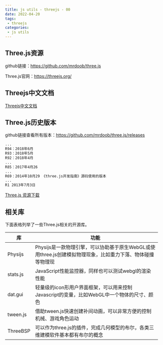 ```yaml
---
title: js utils - threejs - 00
date: 2022-04-20
tags:
 - threejs
categories:
 - js utils
---
```


## Three.js资源

github链接：https://github.com/mrdoob/three.js

Three.js官网：https://threejs.org/

## Threejs中文文档

[Threejs中文文档](http://www.yanhuangxueyuan.com/threejs/docs/index.html)

## Three.js历史版本

github链接查看所有版本：https://github.com/mrdoob/three.js/releases

```sh
...
R94：2018年6月
R93：2018年5月
R92：2018年4月
...
R85：2017年4月26
...
R69：2014年10月29 《three.js开发指南》源码使用的版本
...
R1 2013年7月3日
```

[Three.js 资源下载](http://www.yanhuangxueyuan.com/links.html)

## 相关库

下面表格列举了一些Three.js相关的开源库。

| 库       | 功能                                                                                                       |
| -------- | ---------------------------------------------------------------------------------------------------------- |
| Physijs  | Physijs是一款物理引擎，可以协助基于原生WebGL或使用three.js创建模拟物理现象，比如重力下落、物体碰撞等物理现 |
| stats.js | JavaScript性能监控器，同样也可以测试webgl的渲染性能                                                        |
| dat.gui  | 轻量级的icon形用户界面框架，可以用来控制Javascript的变量，比如WebGL中一个物体的尺寸、颜色                  |
| tween.js | 借助tween.js快速创建补间动画，可以非常方便的控制机械、游戏角色运动                                         |
| ThreeBSP | 可以作为three.js的插件，完成几何模型的布尔，各类三维建模软件基本都有布尔的概念                             |




